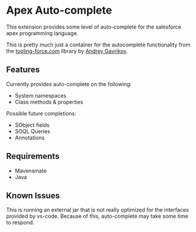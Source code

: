 # Apex Auto-complete

This extension provides some level of auto-complete for the salesforce apex programming language.

This is pretty much just a container for the autocomplete functionality from the [tooling-force.com](https://github.com/neowit/tooling-force.com) library by [Andrey Gavrikov](https://github.com/neowit).

## Features

Currently provides auto-complete on the following:

* System namespaces
* Class methods & properties

Possible future completions:

* SObject fields
* SOQL Queries
* Annotations

## Requirements

* Mavensmate
* Java

## Known Issues

This is running an external jar that is not really optimized for the interfaces provided by vs-code.
Because of this, auto-complete may take some time to respond.
